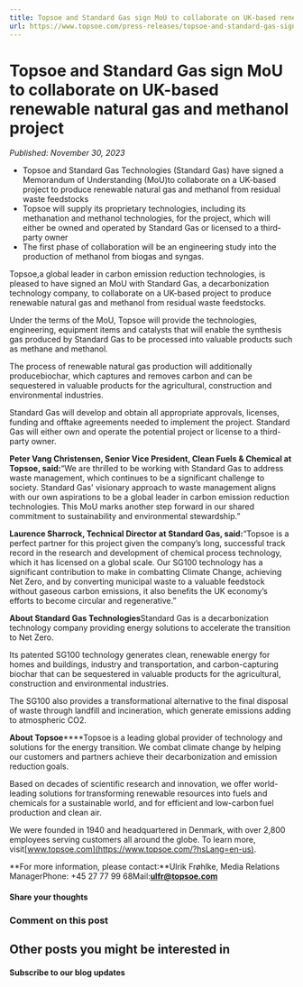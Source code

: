 ```yaml
---
title: Topsoe and Standard Gas sign MoU to collaborate on UK-based renewable natural gas and methanol project
url: https://www.topsoe.com/press-releases/topsoe-and-standard-gas-sign-mou-to-collaborate-on-uk-based-renewable-natural-gas-and-methanol-project#main-content
---
```


# Topsoe and Standard Gas sign MoU to collaborate on UK-based renewable natural gas and methanol project

*Published: November 30, 2023*

- Topsoe and Standard Gas Technologies (Standard Gas) have signed a Memorandum of Understanding (MoU)to collaborate on a UK-based project to produce renewable natural gas and methanol from residual waste feedstocks
- Topsoe will supply its proprietary technologies, including its methanation and methanol technologies, for the project, which will either be owned and operated by Standard Gas or licensed to a third-party owner
- The first phase of collaboration will be an engineering study into the production of methanol from biogas and syngas.

Topsoe,a global leader in carbon emission reduction technologies, is pleased to have signed an MoU with Standard Gas, a decarbonization technology company, to collaborate on a UK-based project to produce renewable natural gas and methanol from residual waste feedstocks.

Under the terms of the MoU, Topsoe will provide the technologies, engineering, equipment items and catalysts that will enable the synthesis gas produced by Standard Gas to be processed into valuable products such as methane and methanol.

The process of renewable natural gas production will additionally producebiochar, which captures and removes carbon and can be sequestered in valuable products for the agricultural, construction and environmental industries.

Standard Gas will develop and obtain all appropriate approvals, licenses, funding and offtake agreements needed to implement the project. Standard Gas will either own and operate the potential project or license to a third-party owner.

**Peter Vang Christensen, Senior Vice President, Clean Fuels & Chemical at Topsoe, said:**“We are thrilled to be working with Standard Gas to address waste management, which continues to be a significant challenge to society. Standard Gas' visionary approach to waste management aligns with our own aspirations to be a global leader in carbon emission reduction technologies. This MoU marks another step forward in our shared commitment to sustainability and environmental stewardship.”

**Laurence Sharrock, Technical Director at Standard Gas, said:**“Topsoe is a perfect partner for this project given the company’s long, successful track record in the research and development of chemical process technology, which it has licensed on a global scale. Our SG100 technology has a significant contribution to make in combatting Climate Change, achieving Net Zero, and by converting municipal waste to a valuable feedstock without gaseous carbon emissions, it also benefits the UK economy’s efforts to become circular and regenerative.”

**About Standard Gas Technologies**Standard Gas is a decarbonization technology company providing energy solutions to accelerate the transition to Net Zero.

Its patented SG100 technology generates clean, renewable energy for homes and buildings, industry and transportation, and carbon-capturing biochar that can be sequestered in valuable products for the agricultural, construction and environmental industries.

The SG100 also provides a transformational alternative to the final disposal of waste through landfill and incineration, which generate emissions adding to atmospheric CO2.

**About Topsoe******Topsoe is a leading global provider of technology and solutions for the energy transition. We combat climate change by helping our customers and partners achieve their decarbonization and emission reduction goals.

Based on decades of scientific research and innovation, we offer world-leading solutions for transforming renewable resources into fuels and chemicals for a sustainable world, and for efficient and low-carbon fuel production and clean air.

We were founded in 1940 and headquartered in Denmark, with over 2,800 employees serving customers all around the globe. To learn more, visit[www.topsoe.com](https://www.topsoe.com/?hsLang=en-us).

**For more information, please contact:**Ulrik Frøhlke, Media Relations ManagerPhone: +45 27 77 99 68Mail:[**ulfr@topsoe.com**](mailto:ulfr@topsoe.com)

#### Share your thoughts

### Comment on this post

## Other posts you might be interested in

#### Subscribe to our blog updates